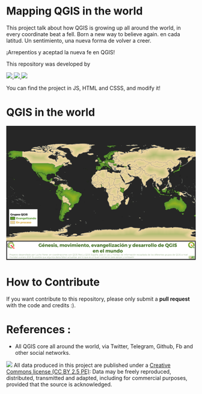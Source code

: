 # Mapping QGIS in the world
This project talk about how QGIS is growing up all around the world, in every coordinate beat a fell. Born a new way to believe again. en cada latitud. Un sentimiento, una nueva forma de volver a creer. 

¡Arrepentíos y aceptad la nueva fe en QGIS!


This repository was developed by
<p>
  <a href="https://github.com/qgispe">
  <img src="https://img.shields.io/badge/Lucho%20Ferrer-blue?style=flat" height="20">
  </a>
 <a href="https://github.com/qgispe">
  <img src="https://img.shields.io/badge/QGIS_Perú-%258f01.svg?&style=plastic&logo=qgis&logoColor=white" height="20">
  </a>
  <a href="https://github.com/qgises">
  <img src="https://img.shields.io/badge/QGIS_España-%258f01.svg?&style=plastic&logo=qgis&logoColor=orange" height="20">
  </a>

<p>
You can find the project in JS, HTML and CSSS, and modify it!
  

# QGIS in the world

![img](https://github.com/lefcgis/Mapping-QGIS-world/blob/main/WORLD_H_A4.png?raw=true)


# How to Contribute
If you want contribute to this repository, please only submit a **pull request** with the code and credits :).

# References : 

* All QGIS core all around the world, via Twitter, Telegram, Github, Fb and other social networks.

![](https://github.com/barja8/Friends/blob/master/QGIS/Img/icons/istat88x31.png?raw=true) All data produced in this project are published under a [Creative Commons license (CC BY 2.5 PE)]((https://creativecommons.org/share-your-work/)): Data may be freely reproduced, distributed, transmitted and adapted, including for commercial purposes, provided that the source is acknowledged.

